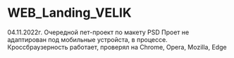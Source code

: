 # WEB_Landing_VELIK
04.11.2022г.
Очередной пет-проект по макету PSD
Проет не адаптирован под мобильные устройста, в процессе.
Кроссбраузерность работает, проверял на Chrome, Opera, Mozilla, Edge

